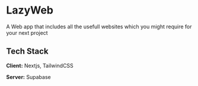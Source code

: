 
# LazyWeb

A Web app that includes all the usefull websites which you might require for your next project


## Tech Stack

**Client:** Nextjs, TailwindCSS

**Server:** Supabase

